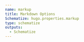 ```yaml
---
name: markup
title: Markdown Options
Schematize: hugo.properties.markup
type: schematize
outputs:
  - Schematize
---
```

